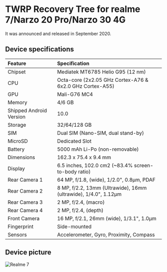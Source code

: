 # TWRP Recovery Tree for realme 7/Narzo 20 Pro/Narzo 30 4G

It was announced and released in September 2020.

## Device specifications

| Feature                 | Specification                                                   |
| :---------------------- | :---------------------------------------------------------------|
| Chipset                 | Mediatek MT6785 Helio G95 (12 nm)                               |
| CPU                     | Octa-core (2x2.05 GHz Cortex-A76 & 6x2.0 GHz Cortex-A55)        |
| GPU                     | Mali-G76 MC4                                                    |
| Memory                  | 4/6 GB                                                          |
| Shipped Android Version | 10.0                                                            |
| Storage                 | 32/64/128 GB                                                    |
| SIM                     | Dual SIM (Nano-SIM, dual stand-by)                              |
| MicroSD                 | Dedicated Slot                                                  |
| Battery                 | 5000 mAh Li-Po (non-removable)                                  |
| Dimensions              | 162.3 x 75.4 x 9.4 mm                                           |
| Display                 | 6.5 inches, 102.0 cm2 (~83.4% screen-to-body ratio)             |
| Rear Camera 1           | 64 MP, f/1.8, (wide), 1/2.0", 0.8µm, PDAF                       |
| Rear Camera 2           | 8 MP, f/2.2, 13mm (Ultrawide), 16mm (ultrawide), 1/4.0", 1.12µm |
| Rear Camera 3           | 2 MP, f/2.4, (macro)                                            |
| Rear Camera 4           | 2 MP, f/2.4, (depth)                                            |
| Front Camera            | 16 MP, f/2.1, 26mm (wide), 1/3.1", 1.0µm                        |
| Fingerprint             | Side-mounted                                                    |
| Sensors                 | Accelerometer, Gyro, Proximity, Compass                         |

## Device picture

![Realme 7](https://fdn2.gsmarena.com/vv/pics/realme/realme-7-1.jpg)

